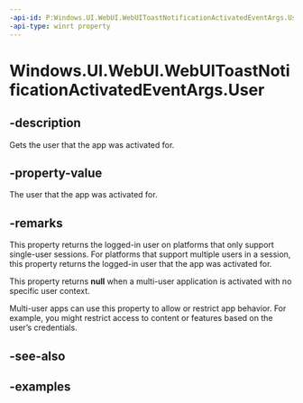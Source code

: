 ```yaml
---
-api-id: P:Windows.UI.WebUI.WebUIToastNotificationActivatedEventArgs.User
-api-type: winrt property
---
```


<!-- Property syntax.
public User User { get; }
-->

# Windows.UI.WebUI.WebUIToastNotificationActivatedEventArgs.User

## -description
Gets the user that the app was activated for.

## -property-value
The user that the app was activated for.

## -remarks
This property returns the logged-in user on platforms that only support single-user sessions. For platforms that support multiple users in a session, this property returns the logged-in user that the app was activated for.

This property returns **null** when a multi-user application is activated with no specific user context.

Multi-user apps can use this property to allow or restrict app behavior. For example, you might restrict access to content or features based on the user’s credentials.

## -see-also

## -examples

